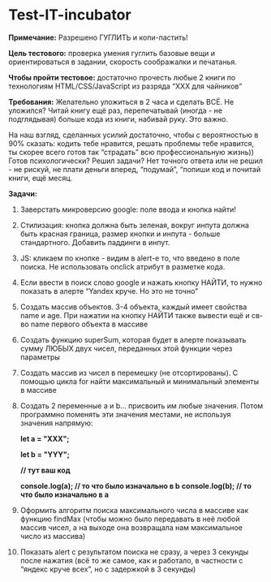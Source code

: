 # Test-IT-incubator
**Примечание:** Разрешено ГУГЛИТЬ и копи-пастить!

**Цель тестового:** проверка умения гуглить базовые вещи и ориентироваться в задании, скорость соображалки и печатанья.

**Чтобы пройти тестовое:** достаточно прочесть любые 2 книги по технологиям HTML/СSS/JavaScript из разряда “XXX для чайников”

**Требования:** Желательно уложиться в 2 часа и сделать ВСЁ. Не уложился? Читай книгу ещё раз, перепечатывай (иногда - не подглядывая) больше кода из книги, набивай руку. Это важно. 

На наш взгляд, сделанных усилий достаточно, чтобы с вероятностью в 90% сказать: кодить тебе нравится, решать проблемы тебе нравится, ты скорее всего готов так “страдать” всю профессиональную жизнь)) Готов психологически? Решил задачи? Нет точного ответа или не решил - не рискуй, не плати деньги вперед, “подумай”, “попиши код и почитай книги, ещё месяц.

**Задачи:**

1. Заверстать микроверсию google: поле ввода и кнопка найти! 


2. Стилизация: кнопка должна быть зеленая, вокруг инпута должна быть красная граница, размер кнопки и инпута - больше стандартного. Добавить паддинги в инпут.


3. JS: кликаем по кнопке - видим в alert-е то, что введено в поле поиска. Не использовать onclick атрибут в разметке кода.


4. Если ввести в поиск слово google и нажать кнопку НАЙТИ, то нужно показать в алерте “Yandex круче. Но это не точно”


5. Создать массив объектов. 3-4 объекта, каждый имеет свойства name и age. При нажатии на кнопку НАЙТИ также вывести ещё и св-во name первого объекта в массиве


6. Создать функцию superSum, которая будет в алерте показывать сумму ЛЮБЫХ двух чисел, переданных этой функции через параметры 


7. Создать массив из чисел в перемешку (не отсортированы). С помощью цикла for найти максимальный и минимальный элементы в массиве


8. Создать 2 переменные a и b… присвоить им любые значения. Потом программно поменять эти значения местами, не используя значения напрямую:


      **let a = "XXX";** 

      **let b = "YYY";**

      **// тут ваш код**

      **console.log(a); // то что было изначально в b**
      **console.log(b); // то что было изначально в a**



9. Оформить алгоритм поиска максимального числа в массиве как функцию findMax (чтобы можно было передавать в неё любой массив чисел, а на выходе она возвращала нам максимальное число из массива)


10. Показать alert с результатом поиска не сразу, а через 3 секунды после нажатия (всё то же самое, как и работало, в частности с “яндекс круче всех”, но с задержкой в 3 секунды)
